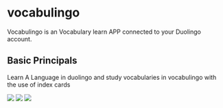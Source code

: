 # vocabulingo

Vocabulingo is an Vocabulary learn APP connected to your Duolingo account.

## Basic Principals

Learn A Language in duolingo and study vocabularies in vocabulingo with the use of index cards

![](https://ibb.co/wc1ndDh)
![](https://ibb.co/f9NRzPW)
![](phttps://ibb.co/f9NRzPW)